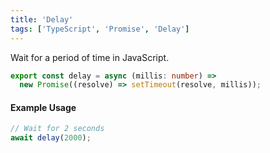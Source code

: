 ```yaml
---
title: 'Delay'
tags: ['TypeScript', 'Promise', 'Delay']
---
```


Wait for a period of time in JavaScript.

```typescript
export const delay = async (millis: number) =>
  new Promise((resolve) => setTimeout(resolve, millis));
```

#### Example Usage

```typescript
// Wait for 2 seconds
await delay(2000);
```
